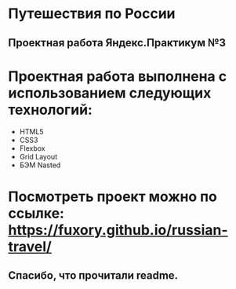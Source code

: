 # Путешествия по России
## Проектная работа Яндекс.Практикум №3

# Проектная работа выполнена с использованием следующих технологий:

- HTML5
- CSS3
- Flexbox
- Grid Layout
- БЭМ Nasted

# Посмотреть проект можно по ссылке: https://fuxory.github.io/russian-travel/

## Спасибо, что прочитали readme.
